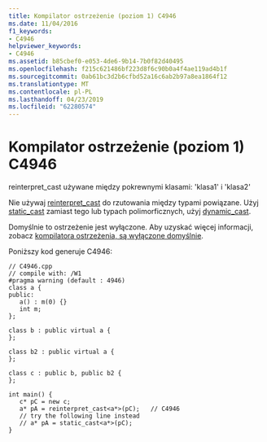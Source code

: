 ```yaml
---
title: Kompilator ostrzeżenie (poziom 1) C4946
ms.date: 11/04/2016
f1_keywords:
- C4946
helpviewer_keywords:
- C4946
ms.assetid: b85cbef0-e053-4de6-9b14-7b0f82d40495
ms.openlocfilehash: f215c621486bf223d8f6c90b0a4f4ae119ad4b1f
ms.sourcegitcommit: 0ab61bc3d2b6cfbd52a16c6ab2b97a8ea1864f12
ms.translationtype: MT
ms.contentlocale: pl-PL
ms.lasthandoff: 04/23/2019
ms.locfileid: "62280574"
---
```

# <a name="compiler-warning-level-1-c4946"></a>Kompilator ostrzeżenie (poziom 1) C4946

reinterpret_cast używane między pokrewnymi klasami: 'klasa1' i 'klasa2'

Nie używaj [reinterpret_cast](../../cpp/reinterpret-cast-operator.md) do rzutowania między typami powiązane. Użyj [static_cast](../../cpp/static-cast-operator.md) zamiast tego lub typach polimorficznych, użyj [dynamic_cast](../../cpp/dynamic-cast-operator.md).

Domyślnie to ostrzeżenie jest wyłączone. Aby uzyskać więcej informacji, zobacz [kompilatora ostrzeżenia, są wyłączone domyślnie](../../preprocessor/compiler-warnings-that-are-off-by-default.md).

Poniższy kod generuje C4946:

```
// C4946.cpp
// compile with: /W1
#pragma warning (default : 4946)
class a {
public:
   a() : m(0) {}
   int m;
};

class b : public virtual a {
};

class b2 : public virtual a {
};

class c : public b, public b2 {
};

int main() {
   c* pC = new c;
   a* pA = reinterpret_cast<a*>(pC);   // C4946
   // try the following line instead
   // a* pA = static_cast<a*>(pC);
}
```